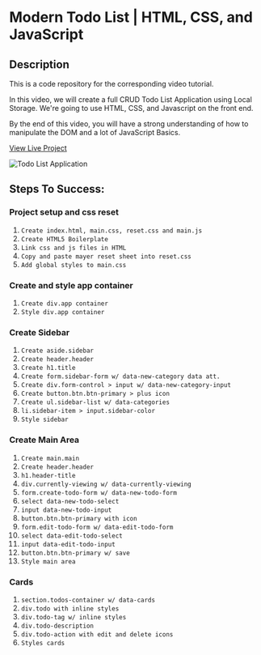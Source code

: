 # Modern Todo List | HTML, CSS, and JavaScript

## Description
This is a code repository for the corresponding video tutorial. 

In this video, we will create a full CRUD Todo List Application using Local Storage. We're going to use HTML, CSS, and Javascript on the front end.

By the end of this video, you will have a strong understanding of how to manipulate the DOM and a lot of JavaScript Basics.

[View Live Project](https://noel-garces08.github.io/todo_list/)

![Todo List Application](https://i.imgur.com/mtHMvFn.png)

## Steps To Success:
### Project setup and css reset
1. ```Create index.html, main.css, reset.css and main.js```
2. ```Create HTML5 Boilerplate```
3. ```Link css and js files in HTML```
4. ```Copy and paste mayer reset sheet into reset.css```
5. ```Add global styles to main.css```
### Create and style app container
1. ```Create div.app container```
2. ```Style div.app container```

### Create Sidebar
1. ```Create aside.sidebar```
2. ```Create header.header```
3. ```Create h1.title```
4. ```Create form.sidebar-form w/ data-new-category data att.```
5. ```Create div.form-control > input w/ data-new-category-input```
6. ```Create button.btn.btn-primary > plus icon```
7. ```Create ul.sidebar-list w/ data-categories```
8. ```li.sidebar-item > input.sidebar-color```
9. ```Style sidebar```

### Create Main Area
1. ```Create main.main```
2. ```Create header.header```
3. ```h1.header-title```
4. ```div.currently-viewing w/ data-currently-viewing```
5. ```form.create-todo-form w/ data-new-todo-form```
6. ```select data-new-todo-select```
7. ```input data-new-todo-input```
8. ```button.btn.btn-primary with icon```
9. ```form.edit-todo-form w/ data-edit-todo-form```
10. ```select data-edit-todo-select```
11. ```input data-edit-todo-input```
12. ```button.btn.btn-primary w/ save```
13. ```Style main area```

### Cards
1. ```section.todos-container w/ data-cards```
2. ```div.todo with inline styles```
3. ```div.todo-tag w/ inline styles```
4. ```div.todo-description```
5. ```div.todo-action with edit and delete icons```
6. ```Styles cards```




